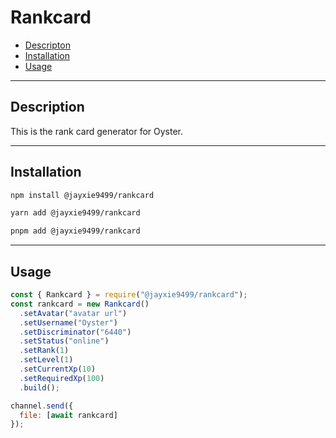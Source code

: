 # Rankcard

- [Descripton](#description)
- [Installation](#installation)
- [Usage](#usage)

---

## Description
This is the rank card generator for Oyster.

---

## Installation

```sh
npm install @jayxie9499/rankcard
```
```sh
yarn add @jayxie9499/rankcard
```
```sh
pnpm add @jayxie9499/rankcard
```

---

## Usage

```js
const { Rankcard } = require("@jayxie9499/rankcard");
const rankcard = new Rankcard()
  .setAvatar("avatar url")
  .setUsername("Oyster")
  .setDiscriminator("6440")
  .setStatus("online")
  .setRank(1)
  .setLevel(1)
  .setCurrentXp(10)
  .setRequiredXp(100)
  .build();

channel.send({
  file: [await rankcard]
});
```